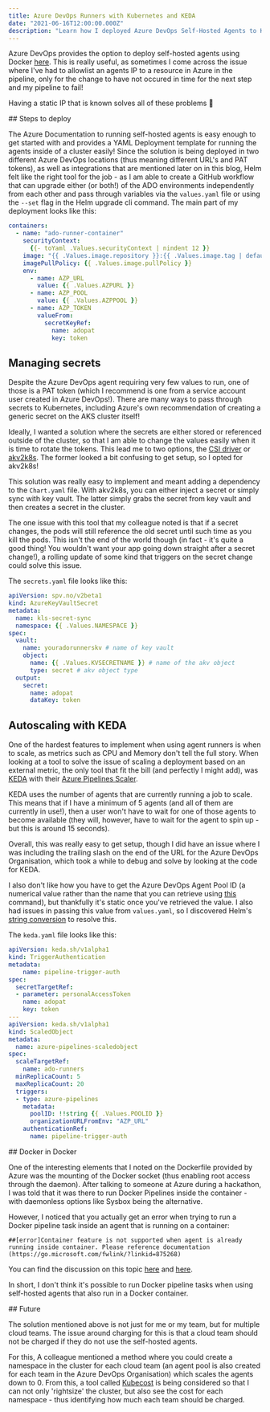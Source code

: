 ```yaml
---
title: Azure DevOps Runners with Kubernetes and KEDA
date: "2021-06-16T12:00:00.000Z"
description: "Learn how I deployed Azure DevOps Self-Hosted Agents to Kubernetes and scaled based on queue size"
---
```


Azure DevOps provides the option to deploy self-hosted agents using Docker [here](https://docs.microsoft.com/en-us/azure/devops/pipelines/agents/docker?view=azure-devops). This is really useful, as sometimes I come across the issue where I've had to allowlist an agents IP to a resource in Azure in the pipeline, only for the change to have not occured in time for the next step and my pipeline to fail!

Having a static IP that is known solves all of these problems 🙌

## Steps to deploy

The Azure Documentation to running self-hosted agents is easy enough to get started with and provides a YAML Deployment template for running the agents inside of a cluster easily! Since the solution is being deployed in two different Azure DevOps locations (thus meaning different URL's and PAT tokens), as well as integrations that are mentioned later on in this blog, Helm felt like the right tool for the job - as I am able to create a GitHub workflow that can upgrade either (or both!) of
the ADO environments independently from each other and pass through variables via the ```values.yaml``` file or using the ```--set``` flag in the Helm upgrade cli command. The main part of my deployment looks like this:

```yaml
containers:
  - name: "ado-runner-container"
    securityContext:
      {{- toYaml .Values.securityContext | nindent 12 }}
    image: "{{ .Values.image.repository }}:{{ .Values.image.tag | default .Chart.AppVersion }}"
    imagePullPolicy: {{ .Values.image.pullPolicy }}
    env:
      - name: AZP_URL
        value: {{ .Values.AZPURL }}
      - name: AZP_POOL
        value: {{ .Values.AZPPOOL }}
      - name: AZP_TOKEN
        valueFrom:
          secretKeyRef:
            name: adopat
            key: token 
```

## Managing secrets

Despite the Azure DevOps agent requiring very few values to run, one of those is a PAT token (which I recommend is one from a service account user created in Azure DevOps!). There are many ways to pass through secrets to Kubernetes, including Azure's own recommendation of creating a generic secret on the AKS cluster itself!

Ideally, I wanted a solution where the secrets are either stored or referenced outside of the cluster, so that I am able to change the values easily when it is time to rotate the tokens. This lead me to two options, the [CSI driver](https://docs.microsoft.com/en-us/azure/key-vault/general/key-vault-integrate-kubernetes) or [akv2k8s](https://akv2k8s.io/). The former looked a bit confusing to get setup, so I opted for akv2k8s!

This solution was really easy to implement and meant adding a dependency to the ```Chart.yaml``` file. With akv2k8s, you can either inject a secret or simply sync with key vault. The latter simply grabs the secret from key vault and then creates a secret in the cluster. 

The one issue with this tool that my colleague noted is that if a secret changes, the pods will still reference the old secret until such time as you kill the pods. This isn't the end of the world though (in fact - it's quite a good thing! You wouldn't want your app going down straight after a secret change!), a rolling update of some kind that triggers on the secret change could solve this issue.

The ```secrets.yaml``` file looks like this:

```yaml
apiVersion: spv.no/v2beta1
kind: AzureKeyVaultSecret
metadata:
  name: kls-secret-sync
  namespace: {{ .Values.NAMESPACE }}
spec:
  vault:
    name: youradorunnerskv # name of key vault
    object:
      name: {{ .Values.KVSECRETNAME }} # name of the akv object
      type: secret # akv object type
  output:
    secret:
      name: adopat
      dataKey: token
```

## Autoscaling with KEDA

One of the hardest features to implement when using agent runners is when to scale, as metrics such as CPU and Memory don't tell the full story. When looking at a tool to solve the issue of scaling a deployment based on an external metric, the only tool that fit the bill (and perfectly I might add), was [KEDA](https://keda.sh/) with their [Azure Pipelines Scaler](https://keda.sh/docs/2.3/scalers/azure-pipelines/).

KEDA uses the number of agents that are currently running a job to scale. This means that if I have a minimum of 5 agents (and all of them are currently in use!), then a user won't have to wait for one of those agents to become available (they will, however, have to wait for the agent to spin up - but this is around 15 seconds).

Overall, this was really easy to get setup, though I did have an issue where I was including the trailing slash on the end of the URL for the Azure DevOps Organisation, which took a while to debug and solve by looking at the code for KEDA. 

I also don't like how you have to get the Azure DevOps Agent Pool ID (a numerical value rather than the name that you can retrieve using [this](https://docs.microsoft.com/en-us/cli/azure/pipelines/pool?view=azure-cli-latest#az_pipelines_pool_list) command), but thankfully it's static once you've retrieved the value. I also had issues in passing this value from ```values.yaml```, so I discovered Helm's [string conversion](https://helm.sh/docs/chart_best_practices/values/#make-types-clear) to
resolve this.

The ```keda.yaml``` file looks like this:

```yaml
apiVersion: keda.sh/v1alpha1
kind: TriggerAuthentication
metadata:
    name: pipeline-trigger-auth
spec:
  secretTargetRef:
  - parameter: personalAccessToken
    name: adopat
    key: token
---
apiVersion: keda.sh/v1alpha1
kind: ScaledObject
metadata:
  name: azure-pipelines-scaledobject
spec:
  scaleTargetRef:
    name: ado-runners
  minReplicaCount: 5
  maxReplicaCount: 20
  triggers:
  - type: azure-pipelines
    metadata:
      poolID: !!string {{ .Values.POOLID }}
      organizationURLFromEnv: "AZP_URL"
    authenticationRef:
      name: pipeline-trigger-auth
```

## Docker in Docker

One of the interesting elements that I noted on the Dockerfile provided by Azure was the mounting of the Docker socket (thus enabling root access through the daemon). After talking to someone at Azure during a hackathon, I was told that it was there to run Docker Pipelines inside the container - with daemonless options like Sysbox being the alternative. 

However, I noticed that you actually get an error when trying to run a Docker pipeline task inside an agent that is running on a container:

```
##[error]Container feature is not supported when agent is already running inside container. Please reference documentation (https://go.microsoft.com/fwlink/?linkid=875268)
```

You can find the discussion on this topic [here](https://github.com/MicrosoftDocs/azure-devops-docs/issues/10621) and [here](https://github.com/microsoft/azure-pipelines-agent/pull/1619).

In short, I don't think it's possible to run Docker pipeline tasks when using self-hosted agents that also run in a Docker container.

## Future

The solution mentioned above is not just for me or my team, but for multiple cloud teams. The issue around charging for this is that a cloud team should not be charged if they do not use the self-hosted agents.

For this, A colleague mentioned a method where you could create a namespace in the cluster for each cloud team (an agent pool is also created for each team in the Azure DevOps Organisation) which scales the agents down to 0. From this, a tool called [Kubecost](https://www.kubecost.com/) is being considered so that I can not only 'rightsize' the cluster, but also see the cost for each namespace - thus identifying how much each team should be charged.
